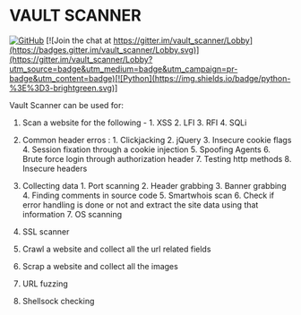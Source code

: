 # VAULT SCANNER

[![GitHub](https://img.shields.io/github/license/mashape/apistatus.svg)](https://github.com/abhisharma404/vault_scanner) [![Join the chat at https://gitter.im/vault_scanner/Lobby](https://badges.gitter.im/vault_scanner/Lobby.svg)](https://gitter.im/vault_scanner/Lobby?utm_source=badge&utm_medium=badge&utm_campaign=pr-badge&utm_content=badge)[![Python](https://img.shields.io/badge/python-%3E%3D3-brightgreen.svg)]

Vault Scanner can be used for:

1. Scan a website for the following - 1. XSS
                                        2. LFI
                                        3. RFI
                                        4. SQLi

  2. Common header erros : 1. Clickjacking
                           2. jQuery
                           3. Insecure cookie flags
                           4. Session fixation through a cookie injection
                           5. Spoofing Agents
                           6. Brute force login through authorization header
                           7. Testing http methods
                           8. Insecure headers

  3. Collecting data 1. Port scanning
                     2. Header grabbing
                     3. Banner grabbing
                     4. Finding comments in source code
                     5. Smartwhois scan
                     6. Check if error handling is done or not and extract the site data using that information
                     7. OS scanning

  4. SSL scanner

  5. Crawl a website and collect all the url related fields

  6. Scrap a website and collect all the images

  7. URL fuzzing

  8. Shellsock checking
